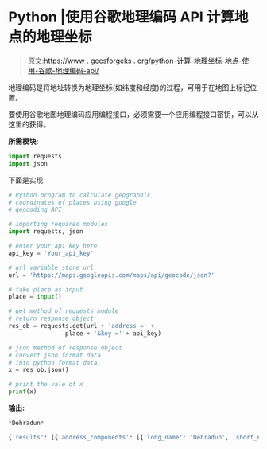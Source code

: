 # Python |使用谷歌地理编码 API 计算地点的地理坐标

> 原文:[https://www . geesforgeks . org/python-计算-地理坐标-地点-使用-谷歌-地理编码-api/](https://www.geeksforgeeks.org/python-calculate-geographic-coordinates-places-using-google-geocoding-api/)

地理编码是将地址转换为地理坐标(如纬度和经度)的过程，可用于在地图上标记位置。

要使用谷歌地图地理编码应用编程接口，必须需要一个应用编程接口密钥，可以从这里的获得。

**所需模块:**

```py
import requests
import json 
```

下面是实现:

```py
# Python program to calculate geographic
# coordinates of places using google
# geocoding API

# importing required modules
import requests, json

# enter your api key here
api_key = 'Your_api_key'

# url variable store url
url = 'https://maps.googleapis.com/maps/api/geocode/json?'

# take place as input
place = input()

# get method of requests module
# return response object
res_ob = requests.get(url + 'address =' +
                place + '&key =' + api_key)

# json method of response object
# convert json format data 
# into python format data.
x = res_ob.json()

# print the vale of x
print(x)
```

**输出:**

```py
*Dehradun*

{'results': [{'address_components': [{'long_name': 'Dehradun', 'short_name': 'Dehradun', 'types': ['locality', 'political']}, {'long_name': 'Dehradun', 'short_name': 'Dehradun', 'types': ['administrative_area_level_2', 'political']}, {'long_name': 'Uttarakhand', 'short_name': 'UK', 'types': ['administrative_area_level_1', 'political']}, {'long_name': 'India', 'short_name': 'IN', 'types': ['country', 'political']}], 'formatted_address': 'Dehradun, Uttarakhand, India', 'geometry': {'bounds': {'northeast': {'lat': 30.4041936, 'lng': 78.1089305}, 'southwest': {'lat': 30.2466633, 'lng': 77.92533879999999}}, 'location': {'lat': 30.3164945, 'lng': 78.03219179999999}, 'location_type': 'APPROXIMATE', 'viewport': {'northeast': {'lat': 30.4041936, 'lng': 78.1089305}, 'southwest': {'lat': 30.2466633, 'lng': 77.92533879999999}}}, 'place_id': 'ChIJr4jIVsMpCTkRmYdRMsBiNUw', 'types': ['locality', 'political']}], 'status': 'OK'}

```
